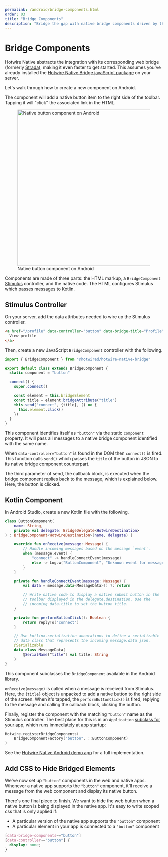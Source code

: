 ```yaml
---
permalink: /android/bridge-components.html
order: 03
title: "Bridge Components"
description: "Bridge the gap with native bridge components driven by the web on Android."
---
```


# Bridge Components

Hotwire Native abstracts the integration with its corresponding web bridge (formerly [Strada](https://dev.37signals.com/announcing-strada/)), making it even faster to get started. This assumes you've already installed the [Hotwire Native Bridge javaScript package](/reference/bridge-installation) on your server.

Let's walk through how to create a new component on Android.

The component will add a native button item to the right side of the toolbar. Tapping it will "click" the associated link in the HTML.

<figure>
    <img src="/assets/bridge-android-button.png" width="500" alt="Native button component on Android">
    Native button component on Android
</figure>

Components are made of three parts: the HTML markup, a `BridgeComponent` [Stimulus](https://stimulus.hotwired.dev) controller, and the native code. The HTML configures Stimulus which passes messages to Kotlin.

## Stimulus Controller

On your server, add the data attributes needed to wire up the Stimulus controller.

```html
<a href="/profile" data-controller="button" data-bridge-title="Profile">
  View profile
</a>
```

Then, create a new JavaScript `BridgeComponent` controller with the following.

```javascript
import { BridgeComponent } from "@hotwired/hotwire-native-bridge"

export default class extends BridgeComponent {
  static component = "button"

  connect() {
    super.connect()

    const element = this.bridgeElement
    const title = element.bridgeAttribute("title")
    this.send("connect", {title}, () => {
      this.element.click()
    })
  }
}
```

This component identifies itself as `"button"` via the static `component` property. It will pass all messages to a native bridge component identified with the same name.

When `data-controller="button"` is found in the DOM then `connect()` is fired. This function calls `send()` which passes the `title` of the button in JSON to its native bridge component counterpart.

The third parameter of send, the callback block, is executed when the bridge component replies back to the message, which is explained below. Here, the button is clicked.

## Kotlin Component

In Android Studio, create a new Kotlin file with the following.

```kotlin
class ButtonComponent(
    name: String,
    private val delegate: BridgeDelegate<HotwireDestination>
) : BridgeComponent<HotwireDestination>(name, delegate) {

    override fun onReceive(message: Message) {
        // Handle incoming messages based on the message `event`.
        when (message.event) {
            "connect" -> handleConnectEvent(message)
            else -> Log.w("ButtonComponent", "Unknown event for message: $message")
        }
    }

    private fun handleConnectEvent(message: Message) {
        val data = message.data<MessageData>() ?: return

        // Write native code to display a native submit button in the
        // toolbar displayed in the delegate.destination. Use the
        // incoming data.title to set the button title.
    }

    private fun performButtonClick(): Boolean {
        return replyTo("connect")
    }

    // Use kotlinx.serialization annotations to define a serializable
    // data class that represents the incoming message.data json.
    @Serializable
    data class MessageData(
        @SerialName("title") val title: String
    )
}
```

This component subclasses the `BridgeComponent` available in the Android library.

`onReceive(message)` is called when a message is received from Stimulus. Here, the `{title}` object is unpacked to add a native button to the right side of the screen. When it's tapped, the `performButtonClick()` is fired, replying to the message and calling the callback block, clicking the button.

Finally, register the component with the matching `"button"` name as the Stimulus controller. The best place for this is in an `Application` [subclass for your app](/android/configuration#create-an-application-instance), which runs immediately at app startup:

```kotlin
Hotwire.registerBridgeComponents(
    BridgeComponentFactory("button", ::ButtonComponent)
)
```

See the [Hotwire Native Android demo app](https://github.com/hotwired/hotwire-native-android/blob/main/demo/README.md) for a full implementation.

## Add CSS to Hide Bridged Elements

We've now set up `"button"` components in the web and native apps. Whenever a native app supports the `"button"` component, it'll receive a message from the web component and display its native button.

There's one final piece to finish. We want to hide the web button when a native button is being displayed in the native app. It's easy to write scoped css that is only applied if:
- A particular version of the native app supports the `"button"` component
- A particular element in your app is connected to a `"button"` component

```css
[data-bridge-components~="button"]
[data-controller~="button"] {
  display: none;
}
```

